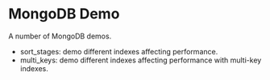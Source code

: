 # MongoDB Demo
A number of MongoDB demos.
- sort_stages: demo different indexes affecting performance.
- multi_keys: demo different indexes affecting performance with multi-key indexes.
